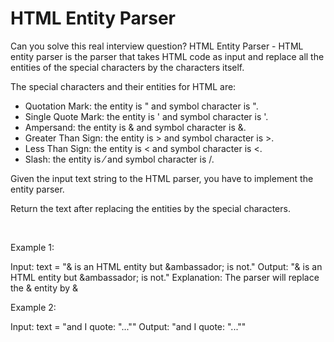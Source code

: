 # HTML Entity Parser

Can you solve this real interview question? HTML Entity Parser - HTML entity parser is the parser that takes HTML code as input and replace all the entities of the special characters by the characters itself.

The special characters and their entities for HTML are:

 * Quotation Mark: the entity is &quot; and symbol character is ".
 * Single Quote Mark: the entity is &apos; and symbol character is '.
 * Ampersand: the entity is &amp; and symbol character is &.
 * Greater Than Sign: the entity is &gt; and symbol character is >.
 * Less Than Sign: the entity is &lt; and symbol character is <.
 * Slash: the entity is &frasl; and symbol character is /.

Given the input text string to the HTML parser, you have to implement the entity parser.

Return the text after replacing the entities by the special characters.

 

Example 1:


Input: text = "&amp; is an HTML entity but &ambassador; is not."
Output: "& is an HTML entity but &ambassador; is not."
Explanation: The parser will replace the &amp; entity by &


Example 2:


Input: text = "and I quote: &quot;...&quot;"
Output: "and I quote: \"...\""
